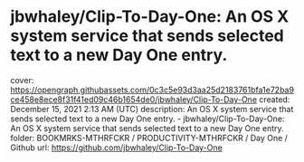 # jbwhaley/Clip-To-Day-One: An OS X system service that sends selected text to a new Day One entry.

cover: https://opengraph.githubassets.com/0c3c5e93d3aa25d2183761bfa1e72ba9ce458e8ece8f31f41ed09c46b1654de0/jbwhaley/Clip-To-Day-One
created: December 15, 2021 2:13 AM (UTC)
description: An OS X system service that sends selected text to a new Day One entry. - jbwhaley/Clip-To-Day-One: An OS X system service that sends selected text to a new Day One entry.
folder: BOOKMRKS-MTHRFCKR / PRODUCTIVITY-MTHRFCKR / Day One / Github
url: https://github.com/jbwhaley/Clip-To-Day-One
